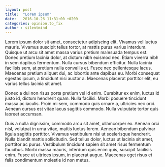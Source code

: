 ```yaml
---
layout: post
title:  "Lorem ipsum"
date:   2016-10-26 11:31:00 +0200
categories: opinion,to_fix
author : silentmind
---
```


 Lorem ipsum dolor sit amet, consectetur adipiscing elit. Vivamus vel luctus mauris. Vivamus suscipit tellus tortor, at mattis purus varius interdum. Quisque ut arcu sit amet massa varius pretium malesuada tempus est. Donec pretium lacinia dolor, at dictum nibh euismod nec. Etiam viverra nibh in sem dapibus fermentum. Nulla cursus bibendum efficitur. Nulla lacinia facilisis sem, at pretium nulla convallis et. Fusce nec pellentesque lacus. Maecenas pretium aliquet dui, ac lobortis ante dapibus eu. Morbi consequat egestas ipsum, a tincidunt nisi auctor a. Maecenas placerat porttitor elit, eu varius tellus lacinia sit amet.

Donec a dui non risus porta pretium vel id enim. Curabitur ex enim, luctus id justo id, dictum hendrerit quam. Nulla facilisi. Morbi posuere tincidunt massa ac iaculis. Proin mi sem, commodo quis ornare a, ultricies nec orci. Aenean cursus est vitae lacus sagittis commodo. Nulla vulputate tortor quis laoreet accumsan.

Duis a nulla dignissim, commodo arcu sit amet, ullamcorper ex. Aenean orci nisl, volutpat in urna vitae, mattis luctus lorem. Aenean bibendum pulvinar ligula sagittis porttitor. Vivamus vestibulum nisi ut scelerisque hendrerit. Nulla blandit mattis sollicitudin. Sed tellus dolor, luctus ut lacinia sit amet, porttitor ac purus. Vestibulum tincidunt sapien sit amet risus fermentum faucibus. Morbi massa mauris, interdum quis enim quis, suscipit facilisis enim. Fusce ut ultrices ipsum, in placerat augue. Maecenas eget risus et felis condimentum molestie id non metus.
